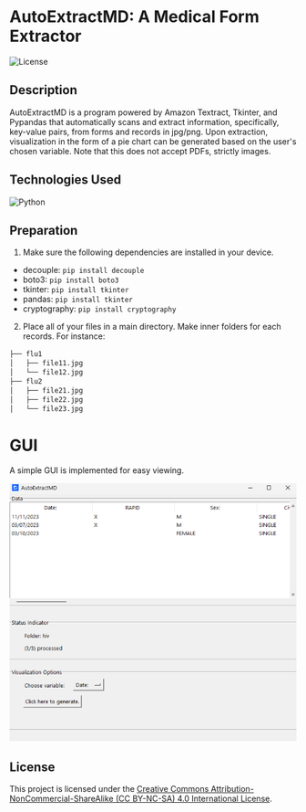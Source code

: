 # AutoExtractMD: A Medical Form Extractor

![License](https://i.creativecommons.org/l/by-nc-sa/4.0/88x31.png)

## Description
AutoExtractMD is a program powered by Amazon Textract, Tkinter, and Pypandas that automatically scans and extract information, specifically, key-value pairs, from forms and records in jpg/png. Upon extraction, visualization in the form of a pie chart can be generated based on the user's chosen variable. Note that this does not accept PDFs, strictly images.

## Technologies Used
![Python](https://img.shields.io/badge/Python-9bfe87?style=for-the-badge&logo=python&logoColor=darkgreen)

## Preparation
1. Make sure the following dependencies are installed in your device.
- decouple: `pip install decouple`
- boto3: `pip install boto3`
- tkinter: `pip install tkinter`
- pandas: `pip install tkinter`
- cryptography: `pip install cryptography`

2. Place all of your files in a main directory. Make inner folders for each records. For instance:
```
├── flu1
│   ├── file11.jpg
│   └── file12.jpg
├── flu2
│   ├── file21.jpg
│   ├── file22.jpg
│   └── file23.jpg
```
# GUI
A simple GUI is implemented for easy viewing.

![GUI V1](screenshots/v1.png)

## License
This project is licensed under the [Creative Commons Attribution-NonCommercial-ShareAlike (CC BY-NC-SA) 4.0 International License](https://creativecommons.org/licenses/by-nc-sa/4.0/).
